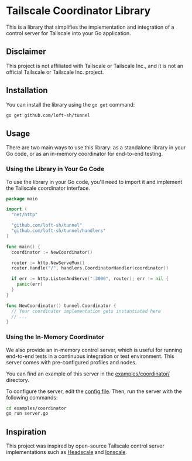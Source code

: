 # Tailscale Coordinator Library

This is a library that simplifies the implementation and integration of a control
server for Tailscale into your Go application.

## Disclaimer

This project is not affiliated with Tailscale or Tailscale Inc., and it is not an
official Tailscale or Tailscale Inc. project.

## Installation

You can install the library using the `go get` command:

```bash
go get github.com/loft-sh/tunnel
```

## Usage

There are two main ways to use this library: as a standalone library in your Go
code, or as an in-memory coordinator for end-to-end testing.

### Using the Library in Your Go Code

To use the library in your Go code, you'll need to import it and implement the
Tailscale coordinator interface.

```go
package main

import (
  "net/http"

  "github.com/loft-sh/tunnel"
  "github.com/loft-sh/tunnel/handlers"
)

func main() {
  coordinator := NewCoordinator()

  router := http.NewServeMux()
  router.Handle("/", handlers.CoordinatorHandler(coordinator))

  if err := http.ListenAndServe(":3000", router); err != nil {
    panic(err)
  }
}

func NewCoordinator() tunnel.Coordinator {
  // Your coordinator implementation gets instantiated here
  // ...
}
```

### Using the In-Memory Coordinator

We also provide an in-memory control server, which is useful for running end-to-end
tests in a continuous integration or test environment. This server comes with
pre-configured profiles and nodes.

You can find an example of this server in the [examples/coordinator/](./examples/coordinator/)
directory.

To configure the server, edit the [config file](./examples/coordinator/config.json).
Then, run the server with the following commands:

```bash
cd examples/coordinator
go run server.go
```

## Inspiration

This project was inspired by open-source Tailscale control server implementations
such as [Headscale](https://headscale.net) and [Ionscale](https://jsiebens.github.io/ionscale/).
